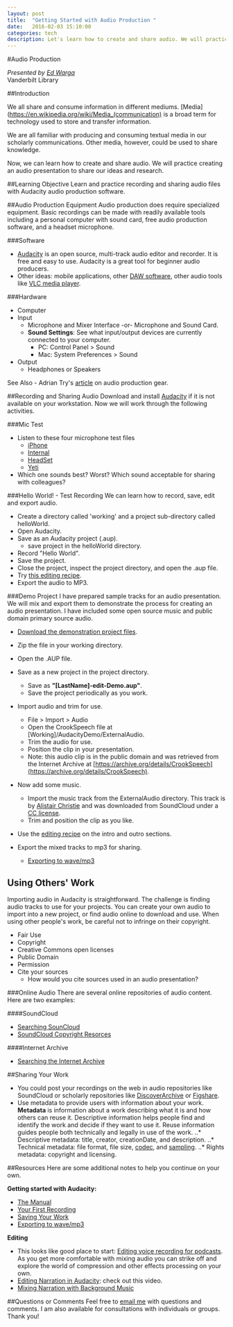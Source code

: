 ```yaml
---
layout: post
title:  "Getting Started with Audio Production "
date:   2016-02-03 15:10:00
categories: tech
description: Let's learn how to create and share audio. We will practice creating an audio presentation to share our ideas and research.
---
```


#Audio Production

*Presented by [Ed Warga](mailto:ed.warga@vanderbilt.edu)* </br>
Vanderbilt Library


##Introduction

We all share and consume information in different mediums. [Media](https://en.wikipedia.org/wiki/Media_(communication) is a broad term for technology used to store and transfer information. 

We are all familiar with producing and consuming textual media in our scholarly communications. Other media, however, could be used to share knowledge. 

Now, we can learn how to create and share audio. We will practice creating an audio presentation to share our ideas and research.

##Learning Objective
Learn and practice recording and sharing audio files with Audacity audio production software.

##Audio Production Equipment
Audio production does require specialized equipment. Basic recordings can be made with readily available tools including  a personal computer with sound card, free audio production software, and a headset microphone.

###Software
* [Audacity](http://www.audacityteam.org/) is an open source, multi-track audio 
editor and recorder. It is free and easy to use. Audacity is a great tool for beginner audio producers.
* Other ideas: mobile applications, other [DAW software](https://en.wikipedia.org/wiki/Digital_audio_workstation), other audio tools like [VLC media player](http://www.videolan.org/vlc/index.html).

###Hardware
* Computer
* Input
  * Microphone and Mixer Interface -or- Microphone and Sound Card.
  * **Sound Settings**: See what input/output devices are currently connected to your computer.
      * PC: Control Panel > Sound
      * Mac: System Preferences > Sound  
* Output
  * Headphones or Speakers

See Also - Adrian Try's [article](http://music.tutsplus.com/articles/the-complete-list-of-audio-gear-youll-need-for-your-podcast--audio-20527) on audio production gear.


##Recording and Sharing Audio
Download and install [Audacity](http://www.audacityteam.org/) if it is not available on your workstation. Now we will work through the following activities.

###Mic Test
* Listen to these four microphone test files
	* [iPhone](https://drive.google.com/file/d/0B5qrNoxFaFhuLUdXVUJlQ2pXd00/view?usp=sharing)
	* [Internal](https://drive.google.com/file/d/0B5qrNoxFaFhubzFSR1BGR3VQWEU/view?usp=sharing)
	* [HeadSet](https://drive.google.com/file/d/0B5qrNoxFaFhuMXhFa0Q5d1MwRkU/view?usp=sharing)
	* [Yeti](https://drive.google.com/file/d/0B5qrNoxFaFhuXzh3MndYQjVrNW8/view?usp=sharing)
* Which one sounds best? Worst? Which sound acceptable for sharing with colleagues?

###Hello World! - Test Recording
We can learn how to record, save, edit and export audio.

* Create a directory called 'working' and a project sub-directory called helloWorld.
* Open Audacity.
* Save as an Audacity project (.aup). 
	* save project in the helloWorld directory.
* Record "Hello World".
* Save the project.
* Close the project, inspect the project directory, and open the .aup file.
* Try [this editing recipe](http://www.buzzsprout.com/blog/2014/05/02/how-to-get-the-best-sounding-audio-for-your-podcast).
* Export the audio to MP3.


###Demo Project
I have prepared sample tracks for an audio presentation. We will mix and export them to demonstrate the process for creating an audio presentation. I have included some open source music and public domain primary source audio. 

* [Download the demonstration project files](https://vanderbilt.box.com/s/wwo9314zfj8x36ksyn87oo4wc4wme2zb).

* Zip the file in your working directory.

* Open the .AUP file.

* Save as a new project in the project directory.
	* Save as **"[LastName]-edit-Demo.aup"**.
	* Save the project periodically as you work.

* Import audio and trim for use.
	* File > Import > Audio
	* Open the CrookSpeech file at [Working]/AudacityDemo/ExternalAudio.
	* Trim the audio for use.
	* Position the clip in your presentation.
	* Note: this audio clip is in the public domain and was retrieved from the Internet Archive at [https://archive.org/details/CrookSpeech](https://archive.org/details/CrookSpeech).

* Now add some music. 
	* Import the music track from the ExternalAudio directory. This track is by [Alistair Christie](https://soundcloud.com/alistairchristie) and was downloaded from SoundCloud under a [CC license](http://creativecommons.org/licenses/by-nc-sa/3.0/).
	* Trim and position the clip as you like.

* Use the [editing recipe](http://www.buzzsprout.com/blog/2014/05/02/how-to-get-the-best-sounding-audio-for-your-podcast) on the intro and outro sections. 

* Export the mixed tracks to mp3 for sharing.
	* [Exporting to wave/mp3](http://manual.audacityteam.org/o/man/file_menu.html#Export...)   

## Using Others' Work
Importing audio in Audacity is straightforward. The challenge is finding audio tracks to use for your projects. You can create your own audio to import into a new project, or find audio online to download and use. When using other people's work, be careful not to infringe on their copyright.

* Fair Use
* Copyright
* Creative Commons open licenses
* Public Domain
* Permission
* Cite your sources
	* How would you cite sources used in an audio presentation?

###Online Audio
There are several online repositories of audio content. Here are two examples:

####SoundCloud
* [Searching SounCloud](http://help.soundcloud.com/customer/portal/articles/2167100?b_id=9644)
* [SoundCloud Copyright Resorces](https://soundcloud.com/pages/copyright#further-resources)

####Internet Archive
* [Searching the Internet Archive](https://archive.org/about/faqs.php#Search_Tips)

##Sharing Your Work
* You could post your recordings on the web in audio repositories like SoundCloud or scholarly repositories like [DiscoverArchive](http://discoverarchive.vanderbilt.edu/) or [Figshare](https://figshare.com/). 
* Use metadata to provide users with information about your work. **Metadata** is information about a work describing what it is and how others can reuse it. Descriptive information helps people find and identify the work and decide if they want to use it. Reuse information guides people both technically and legally in use of the work.
..* Descriptive metadata: title, creator, creationDate, and description.
..* Technical metadata: file format, file size, [codec](https://en.wikipedia.org/wiki/Codec), and [sampling](https://en.wikipedia.org/wiki/Sampling_(signal_processing)).
..* Rights metadata: copyright and licensing.

##Resources
Here are some additional notes to help you continue on your own.

**Getting started with Audacity:**

* [The Manual](http://manual.audacityteam.org/o/index.html) 
* [Your First Recording](http://manual.audacityteam.org/o/man/tutorial_your_first_recording.html)
* [Saving Your Work](http://manual.audacityteam.org/o/man/audacity_projects.html)
* [Exporting to wave/mp3](http://manual.audacityteam.org/o/man/file_menu.html#Export...)   
 

**Editing**

* This looks like good place to start: [Editing voice recording for podcasts](http://www.buzzsprout.com/blog/2014/05/02/how-to-get-the-best-sounding-audio-for-your-podcast). As you get more comfortable with mixing audio you can strike off and explore the world of compression and other effects processing on your own.
* [Editing Narration in Audacity](http://blogs.techsmith.com/tips-how-tos/editing-narration-in-audacity-tutorial/): check out this video.
* [Mixing Narration with Background Music](http://manual.audacityteam.org/o/man/tutorial_mixing_a_narration_with_background_music.html)


##Questions or Comments
Feel free to [email me](mailto:ed.warga@vanderbilt.edu) with questions and comments. I am also available for consultations with individuals or groups. Thank you!
